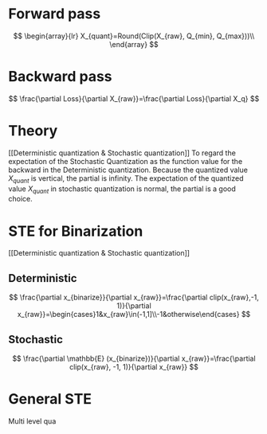 # Forward pass
$$
\begin{array}{lr}
X_{quant}=Round(Clip(X_{raw}, Q_{min}, Q_{max}))\\
\end{array}
$$
# Backward pass
$$
\frac{\partial Loss}{\partial X_{raw}}=\frac{\partial Loss}{\partial X_q}
$$
# Theory
[[Deterministic quantization & Stochastic quantization]]
To regard the expectation of the Stochastic Quantization as the function value for the backward in the Deterministic quantization.
Because the quantized value $X_{quant}$ is vertical, the partial is infinity.
The expectation of the quantized value $X_{quant}$ in stochastic quantization is normal, the partial is a good choice.

# STE for Binarization

[[Deterministic quantization & Stochastic quantization]]

## Deterministic

$$
\frac{\partial x_{binarize}}{\partial x_{raw}}=\frac{\partial clip(x_{raw},-1, 1)}{\partial x_{raw}}=\begin{cases}1&x_{raw}\in(-1,1]\\-1&otherwise\end{cases}
$$

## Stochastic
$$
\frac{\partial \mathbb{E} (x_{binarize})}{\partial x_{raw}}=\frac{\partial clip(x_{raw}, -1, 1)}{\partial x_{raw}}
$$

# General STE
Multi level qua